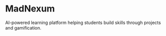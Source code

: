 # MadNexum
AI-powered learning platform helping students build skills through projects and gamification.
